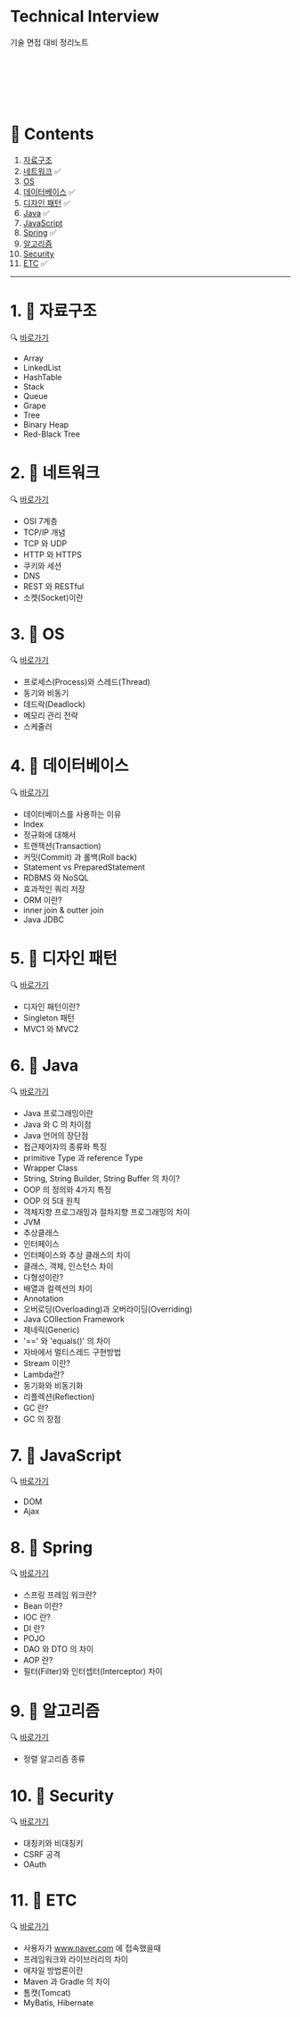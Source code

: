 # Technical Interview

기술 면접 대비 정리노트

<br><br><br><br><br>

# 📒 Contents

1. [자료구조](https://github.com/Sunky97/Interview#1--%EC%9E%90%EB%A3%8C%EA%B5%AC%EC%A1%B0)
2. [네트워크](https://github.com/Sunky97/Interview#2--%EB%84%A4%ED%8A%B8%EC%9B%8C%ED%81%AC) ✅
3. [OS](https://github.com/Sunky97/Interview#3--os)
4. [데이터베이스](https://github.com/Sunky97/Interview#4--%EB%8D%B0%EC%9D%B4%ED%84%B0%EB%B2%A0%EC%9D%B4%EC%8A%A4) ✅
5. [디자인 패턴](https://github.com/Sunky97/Interview#5--%EB%94%94%EC%9E%90%EC%9D%B8-%ED%8C%A8%ED%84%B4) ✅
6. [Java](https://github.com/Sunky97/Interview#6--java) ✅
7. [JavaScript](https://github.com/Sunky97/Interview#7--javascript)
8. [Spring](https://github.com/Sunky97/Interview#8--spring) ✅
9. [알고리즘](https://github.com/Sunky97/Interview#9--%EC%95%8C%EA%B3%A0%EB%A6%AC%EC%A6%98)
10. [Security](https://github.com/Sunky97/Interview#10--security)
11. [ETC](https://github.com/Sunky97/Interview#11--etc) ✅

<hr>

# 1. 📖 **자료구조**
🔍 [바로가기](https://github.com/Sunky97/Interview/blob/main/Data%20Structure/README.md)
- Array
- LinkedList
- HashTable
- Stack
- Queue
- Grape
- Tree
- Binary Heap
- Red-Black Tree

# 2. 📖 **네트워크**
🔍 [바로가기](https://github.com/Sunky97/Interview/blob/main/Network/README.md)
- OSI 7계층
- TCP/IP 개념
- TCP 와 UDP
- HTTP 와 HTTPS 
- 쿠키와 세션
- DNS
- REST 와 RESTful
- 소켓(Socket)이란
# 3. 📖 **OS**
🔍 [바로가기](https://github.com/Sunky97/Interview/blob/main/OS/README.md)
- 프로세스(Process)와 스레드(Thread)
- 동기와 비동기
- 데드락(Deadlock)
- 메모리 관리 전략
- 스케줄러
# 4. 📖 **데이터베이스**
🔍 [바로가기](https://github.com/Sunky97/Interview/blob/main/DATABASE/README.md)
- 데이터베이스를 사용하는 이유
- Index
- 정규화에 대해서
- 트랜잭션(Transaction)
- 커밋(Commit) 과 롤백(Roll back)
- Statement vs PreparedStatement
- RDBMS 와 NoSQL
- 효과적인 쿼리 저장
- ORM 이란?
- inner join & outter join
- Java JDBC
# 5. 📖 **디자인 패턴**
🔍 [바로가기](https://github.com/Sunky97/Interview/blob/main/Design%20pattern/README.md)
- 디자인 패턴이란?
- Singleton 패턴
- MVC1 와 MVC2
# 6. 📖 **Java**
🔍 [바로가기](https://github.com/Sunky97/Interview/blob/main/Java/README.md)
- Java 프로그래밍이란
- Java 와 C 의 차이점
- Java 언어의 장단점
- 접근제어자의 종류와 특징
- primitive Type 과 reference Type
- Wrapper Class
- String, String Builder, String Buffer 의 차이?
- OOP 의 정의와 4가지 특징
- OOP 의 5대 원칙
- 객체지향 프로그래밍과 절차지향 프로그래밍의 차이
- JVM
- 추상클래스
- 인터페이스
- 인터페이스와 추상 클래스의 차이
- 클래스, 객체, 인스턴스 차이
- 다형성이란?
- 배열과 컬렉션의 차이
- Annotation
- 오버로딩(Overloading)과 오버라이딩(Overriding)
- Java COllection Framework
- 제네릭(Generic)
- '==' 와 'equals()' 의 차이
- 자바에서 멀티스레드 구현방법
- Stream 이란?
- Lambda란?
- 동기화와 비동기화
- 리플렉션(Reflection)
- GC 란?
- GC 의 장점
# 7. 📖 **JavaScript**
🔍 [바로가기](https://github.com/Sunky97/Interview/blob/main/JavaScript/README.md)
- DOM
- Ajax
# 8. 📖 **Spring**
🔍 [바로가기](https://github.com/Sunky97/Interview/blob/main/Spring/README.md)
- 스프링 프레임 워크란?
- Bean 이란?
- IOC 란?
- DI 란?
- POJO
- DAO 와 DTO 의 차이
- AOP 란?
- 필터(Filter)와 인터셉터(Interceptor) 차이
# 9. 📖 **알고리즘**
🔍 [바로가기](https://github.com/Sunky97/Interview/blob/main/Algorithm/README.md)
- 정렬 알고리즘 종류
# 10. 📖 **Security**
🔍 [바로가기](https://github.com/Sunky97/Interview/blob/main/Security/README.md)
- 대칭키와 비대칭키
- CSRF 공격
- OAuth
# 11. 📖 **ETC**
🔍 [바로가기](https://github.com/Sunky97/Interview/blob/main/ETC/README.md)
- 사용자가 www.naver.com 에 접속했을때
- 프레임워크와 라이브러리의 차이
- 애자일 방법론이란
- Maven 과 Gradle 의 차이
- 톰캣(Tomcat)
- MyBatis, Hibernate

